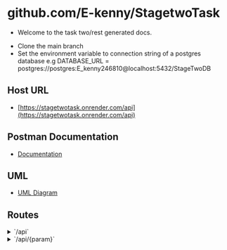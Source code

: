 # github.com/E-kenny/StagetwoTask
* Welcome to the task two/rest generated docs.

- Clone the main branch
- Set the environment variable to connection string of a postgres database e.g DATABASE_URL = postgres://postgres:E_kenny246810@localhost:5432/StageTwoDB

## Host URL
- [https://stagetwotask.onrender.com/api](https://stagetwotask.onrender.com/api)

## Postman Documentation
- [Documentation](https://documenter.getpostman.com/view/11374327/2s9YC32Zfu)

## UML
- [UML Diagram](https://lucid.app/lucidchart/1d1e66f4-1055-45c7-95ee-0a2a0bf1d2b1/edit?viewport_loc=-1449%2C-774%2C2694%2C1192%2C0_0&invitationId=inv_17705617-2424-4865-ad84-6d3109508cea)


## Routes

<details>
<summary>`/api`</summary>

- [RequestID]()
- [RealIP]()
- [Logger]()
- [Recoverer]()
- **/api**
        - **/**
                - _GET_
                        - [Paginate]()
                        - [Listpersons]()
                - _POST_
                        - [Createperson]()

</details>
<details>
<summary>`/api/{param}`</summary>

- [RequestID]()
- [RealIP]()
- [Logger]()
- [Recoverer]()
- **/api**
        - **/{param}**
                - [PersonCtx]()
                - **/**
                        - _PUT_
                                - [Updateperson]()
                        - _DELETE_
                                - [Deleteperson]()
                        - _GET_
                                - [Getperson]()

</details>


